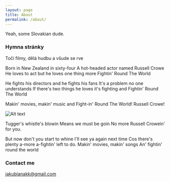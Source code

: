 ```yaml
---
layout: page
title: About
permalink: /about/
---
```


Yeah, some Slovakian dude. 

### Hymna stránky

Točí filmy, dělá hudbu a všude se rve

Born in New Zealand in sixty-four
A hot-headed actor named Russell Crowe
He loves to act but he loves one thing more
Fightin' Round The World

He fights his directors and he fights his fans
It's a problem no one understands
If there's two things he loves it's fighting and
Fightin' Round The World

Makin' movies, makin' music and
Fight-in' Round The World!
Russell Crowe!

![Alt text](http://vignette1.wikia.nocookie.net/southpark/images/f/f6/TerranceandPhillipMovieTrailer01.jpg/revision/latest?cb=20100315040547)

Tugger's whistle's blowin
Means we must be goin
No more Russell Crowein' for you.

But now don't you start to whine
I'll see ya again next time
Cos there's plenty a-more a-fightin' left to do.
Makin' movies, makin' songs
An' fightin' round the world 

### Contact me

[jakubjanakk@gmail.com](jakubjanakk@gmail.com)